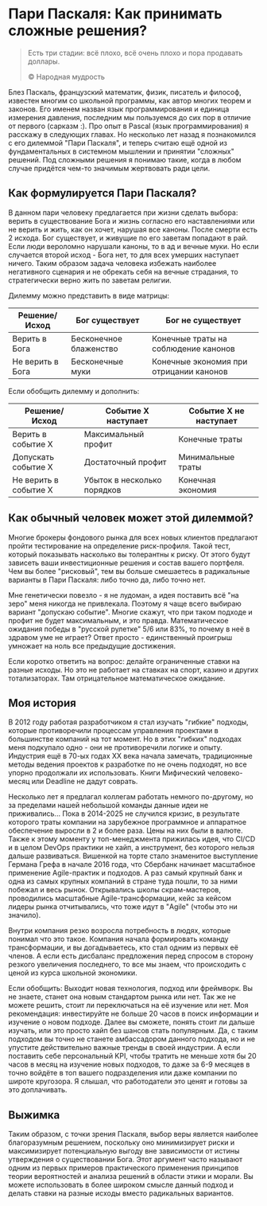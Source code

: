 # Пари Паскаля: Как принимать сложные решения?

> Есть три стадии: всё плохо, всё очень плохо и пора продавать доллары.
>
> ©️ Народная мудрость

Блез Паскаль, французский математик, физик, писатель и философ, известен многим со школьной программы, как автор многих
теорем и законов. Его именем назван язык программирования и единица измерения давления, последним мы пользуемся до сих
пор в отличие от первого (сарказм :). Про опыт в Pascal (язык программирования) я расскажу в следующих главах. Но
несколько лет назад я познакомился с его дилеммой "Пари Паскаля", и теперь считаю ещё одной из фундаментальных в
системном мышлении и принятии "сложных" решений. Под сложными решения я понимаю такие, когда в любом случае придётся
чем-то значимым жертвовать ради цели.

## Как формулируется Пари Паскаля?

В данном пари человеку предлагается при жизни сделать выбора: верить в существование Бога и жизнь согласно его
наставлениями или не верить и жить, как он хочет, нарушая все каноны. После смерти есть 2 исхода. Бог существует, и
живущие по его заветам попадают в рай. Если люди вероломно нарушали каноны, то в ад и вечные муки. Но если случается
второй исход - Бога нет, то для всех умерших наступает ничего. Таким образом задача человека избежать наиболее
негативного сценария и не обрекать себя на вечные страдания, то стратегически верно жить по заветам религии.

Дилемму можно представить в виде матрицы:

| Решение/Исход    | Бог существует         | Бог не существует                       |
|------------------|------------------------|-----------------------------------------|
| Верить в Бога    | Бесконечное блаженство | Конечные траты на соблюдение канонов    |
| Не верить в Бога | Бесконечные муки       | Конечные экономия при отрицании канонов |

Если обобщить дилемму и дополнить:

| Решение/Исход         | Событие Х наступает         | Событие Х не наступает |
|-----------------------|-----------------------------|------------------------|
| Верить в событие Х    | Максимальный профит         | Конечные траты         |
| Допускать событие Х   | Достаточный профит          | Минимальные траты      |
| Не верить в событие Х | Убыток в несколько порядков | Конечная экономия      |

## Как обычный человек может этой дилеммой?

Многие брокеры фондового рынка для всех новых клиентов предлагают пройти тестирование на определение риск-профиля. Такой тест, который показывать насколько вы толерантны к риску. От этого будут зависеть ваши инвестиционные решения и состав вашего портфеля. Чем вы более "рисковый", тем вы больше смешаетесь в радикальные варианты в Пари Паскаля: либо точно да, либо точно нет.

Мне генетически повезло - я не лудоман, а идея поставить всё "на зеро" меня никогда не привлекала. Поэтому я чаще всего выбираю вариант "допускаю событие". Многие скажут, что при таком подходе и профит не будет максимальным, и это правда. Математическое ожидания победы в "русской рулетке" 5/6 или 83%, то почему в неё в здравом уме не играет? Ответ просто - единственный проигрыш умножает на ноль все предыдущие достижения.

Если коротко ответить на вопрос: делайте ограниченные ставки на разные исходы. Но это не работает на ставках на спорт, казино и других тотализаторах. Там отрицательное математическое ожидание.

## Моя история

В 2012 году работая разработчиком я стал изучать "гибкие" подходы, которые противоречили процессам управления проектами в большинстве компаний на тот момент. Но в этих "гибких" подходах меня подкупало одно - они не противоречили логике и опыту. Индустрия ещё в 70-ых годах XX века начала замечать, традиционные методы ведения проектов к разработке по не очень подходят, но все упорно продолжали их использовать. Книги Мифический человеко-месяц или Deadline не дадут соврать.

Несколько лет я предлагал коллегам работать немного по-другому, но за пределами нашей небольшой команды данные идеи не приживались... Пока в 2014-2025 не случился кризис, в результате которого траты компании на зарубежное программное и аппаратное обеспечение выросли в 2 и более раза. Цены на них были в валюте. Также к этому моменту у топ-менеджмента прижилась идея, что CI/CD и в целом DevOps практики не хайп, а инструмент, без которого нельзя дальше развиваться. Вишенкой на торте стало знаменитое выступление Германа Грефа в начале 2016 года, что Сбербанк начинает масштабное применение Agile-практик и подходов. А раз самый крупный банк и одна из самых крупных компаний в стране туда пошли, то за ними побежал и весь рынок. Открывались школы скрам-мастеров, проводились масштабные Agile-трансформации, кейс за кейсом лидеры рынка отчитывались, что тоже идут в "Agile" (чтобы это ни значило).

Внутри компания резко возросла потребность в людях, которые понимал что это такое. Компания начала формировать команду трансформации, и вы догадываетесь, кто стал одним из первых её членов. А если есть дисбаланс предложения перед спросом в сторону резкого увеличения последнего, то все мы знаем, что происходить с ценой из курса школьной экономики.

Если обобщить: Выходит новая технология, подход или фреймворк. Вы не знаете, станет она новым стандартом рынка или нет. Так же не можете решить, стоит ли переключаться на её изучение или нет. Моя рекомендация: инвестируйте не больше 20 часов в поиск информации и изучение о новом подходе. Далее вы сможете, понять стоит ли дальше изучать, или это просто хайп без шансов стать популярным. Да, с таким подходом вы точно не станете амбассадором данного подхода, но и не упустите действительно важные тренды в своей индустрии. А если поставить себе персональный KPI, чтобы тратить не меньше хотя бы 20 часов в месяц на изучение новых подходов, то даже за 6-9 месяцев в точно войдёте в топ вашего подразделения или даже компании по широте кругозора. Я слышал, что работодатели это ценят и готовы за это доплачивать.


## Выжимка

Таким образом, с точки зрения Паскаля, выбор веры является наиболее благоразумным решением, поскольку оно минимизирует риски и максимизирует потенциальную выгоду вне зависимости от истины утверждения о существовании Бога. Этот аргумент часто называют одним из первых примеров практического применения принципов теории вероятностей и анализа решений в области этики и морали. Вы можете использовать в более широком смысле данный подход и делать ставки на разные исходы вместо радикальных вариантов.
